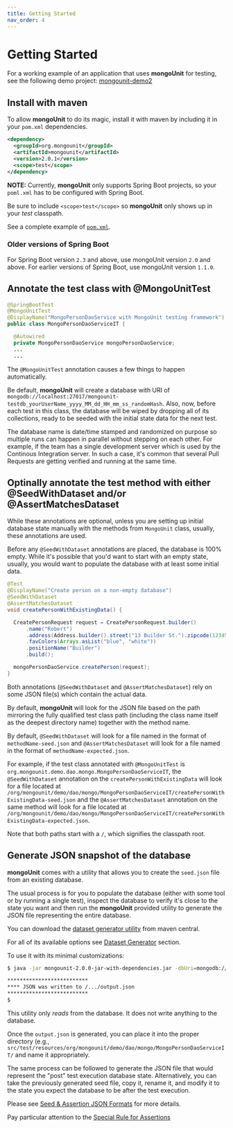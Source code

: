 ```yaml
---
title: Getting Started
nav_order: 4
---
```


# Getting Started

For a working example of an application that uses **mongoUnit** for testing, see the following demo project: [mongounit-demo2](https://github.com/mongounit/mongounit-demo2)

## Install with maven

To allow **mongoUnit** to do its magic, install it with maven by including it in your `pom.xml` dependencies.

```xml
<dependency>
  <groupId>org.mongounit</groupId>
  <artifactId>mongounit</artifactId>
  <version>2.0.1</version>
  <scope>test</scope>
</dependency>
```

**NOTE:** Currently, **mongoUnit** only supports Spring Boot projects, so your `poml.xml` has to be configured with Spring Boot.

Be sure to include `<scope>test</scope>` so **mongoUnit** only shows up in your *test* classpath.

See a complete example of [`pom.xml`](https://github.com/mongounit/mongounit-demo2/blob/master/pom.xml).

### Older versions of Spring Boot

For Spring Boot version `2.3` and above, use mongoUnit version `2.0` and above. For earlier versions of Spring Boot, use mongoUnit version `1.1.0`.

## Annotate the test class with @MongoUnitTest

```java
@SpringBootTest
@MongoUnitTest
@DisplayName("MongoPersonDaoService with MongoUnit testing framework")
public class MongoPersonDaoServiceIT {

  @Autowired
  private MongoPersonDaoService mongoPersonDaoService;
  ...
  ...
```

The `@MongoUnitTest` annotation causes a few things to happen automatically.

Be default, **mongoUnit** will create a database with URI of `mongodb://localhost:27017/mongounit-testdb_yourUserName_yyyy_MM_dd_HH_mm_ss_randomHash`. Also, now, before each test in this class, the database will be wiped by dropping all of its collections, ready to be seeded with the initial state data for the next test.

The database name is date/time stamped and randomized on purpose so multiple runs can happen in parallel without stepping on each other. For example, if the team has a single development server which is used by the Continous Integration server. In such a case, it's common that several Pull Requests are getting verified and running at the same time.

## Optinally annotate the test method with either @SeedWithDataset and/or @AssertMatchesDataset

While these annotations are optional, unless you are setting up initial database state manually with the methods from `MongoUnit` class, usually, these annotations are used.

Before any `@SeedWithDataset` annotations are placed, the database is 100% empty. While it's possible that you'd want to start with an empty state, usually, you would want to populate the database with at least some initial data.

```java
@Test
@DisplayName("Create person on a non-empty database")
@SeedWithDataset
@AssertMatchesDataset
void createPersonWithExistingData() {

  CreatePersonRequest request = CreatePersonRequest.builder()
      .name("Robert")
      .address(Address.builder().street("13 Builder St.").zipcode(12345).build())
      .favColors(Arrays.asList("blue", "white"))
      .positionName("Builder")
      .build();

  mongoPersonDaoService.createPerson(request);
}
```

Both annotations (`@SeedWithDataset` and `@AssertMatchesDataset`) rely on some JSON file(s) which contain the actual data.

By default, **mongoUnit** will look for the JSON file based on the path mirroring the fully qualified test class path (including the class name itself as the deepest directory name) together with the method name.

By default, `@SeedWithDataset` will look for a file named in the format of `methodName-seed.json` and `@AssertMatchesDataset` will look for a file named in the format of `methodName-expected.json`.

For example, if the test class annotated with `@MongoUnitTest` is `org.mongounit.demo.dao.mongo.MongoPersonDaoServiceIT`, the `@SeedWithDataset` annotation on the `createPersonWithExistingData` will look for a file located at `/org/mongounit/demo/dao/mongo/MongoPersonDaoServiceIT/createPersonWithExistingData-seed.json` and the `@AssertMatchesDataset` annotation on the same method will look for a file located at `/org/mongounit/demo/dao/mongo/MongoPersonDaoServiceIT/createPersonWithExistingData-expected.json`.

Note that both paths start with a `/`, which signifies the classpath root.

## Generate JSON snapshot of the database

**mongoUnit** comes with a utility that allows you to create the `seed.json` file from an existing database.

The usual process is for you to populate the database (either with some tool or by running a single test), inspect the database to verify it's close to the state you want and then run the **mongoUnit** provided utility to generate the JSON file representing the entire database.

You can download the [dataset generator utility](https://repo1.maven.org/maven2/org/mongounit/mongounit/2.0.0/mongounit-2.0.0-jar-with-dependencies.jar) from maven central. 

For all of its available options see [Dataset Generator](https://mongounit.org/dataset-generator-utility.html) section.

To use it with its minimal customizations:

```bash
$ java -jar mongounit-2.0.0-jar-with-dependencies.jar -dbUri=mongodb://localhost:27017/yourDbName

**************************
**** JSON was written to /.../output.json
**************************
$ 
```

This utility only *reads* from the database. It does not write anything to the database.

Once the `output.json` is generated, you can place it into the proper directory (e.g., `src/test/resources/org/mongounit/demo/dao/mongo/MongoPersonDaoServiceIT/` and name it appropriately.

The same process can be followed to generate the JSON file that would represent the "post" test execution database state. Alternatively, you can take the previously generated seed file, copy it, rename it, and modify it to the state you expect the database to be after the test execution.

Please see [Seed & Assertion JSON Formats](https://mongounit.org/json-format.html) for more details. 

Pay particular attention to the [Special Rule for Assertions](https://mongounit.org/json-format.html#special-rule-for-assertions)

